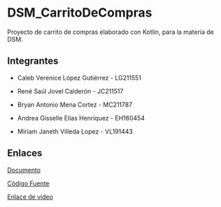 # DSM_CarritoDeCompras

Proyecto de carrito de compras elaborado con Kotlin, para la materia de DSM.

## Integrantes
- Caleb Verenice López Gutiérrez - LG211551

- René Saúl Jovel Calderón - JC211517

- Bryan Antonio Mena Cortez - MC211787

- Andrea Gisselle Elías Henríquez - EH160454

- Miriam Janeth Villeda Lopez - VL191443

## Enlaces
[Documento](https://drive.google.com/file/d/1V6UNNf7s7Gito6EKMxUVvmA3vtNktn4j/view?usp=sharing)

[Código Fuente](https://github.com/BryanMena/DSM_CarritoDeCompras)

[Enlace de video](https://github.com/BryanMena/DSM_CarritoDeCompras)
